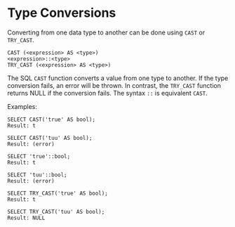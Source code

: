 # Type Conversions

Converting from one data type to another can be done using `CAST` or `TRY_CAST`.

```sql_template
CAST (<expression> AS <type>)
<expression>::<type>
TRY_CAST (<expression> AS <type>)
```

The SQL `CAST` function converts a value from one type to another. If the
type conversion fails, an error will be thrown.
In contrast, the `TRY_CAST` function returns NULL if the conversion fails.
The syntax `::` is equivalent `CAST`.


Examples:

    SELECT CAST('true' AS bool);
    Result: t

    SELECT CAST('tuu' AS bool);
    Result: (error)

    SELECT 'true'::bool;
    Result: t

    SELECT 'tuu'::bool;
    Result: (error)

    SELECT TRY_CAST('true' AS bool);
    Result: t

    SELECT TRY_CAST('tuu' AS bool);
    Result: NULL